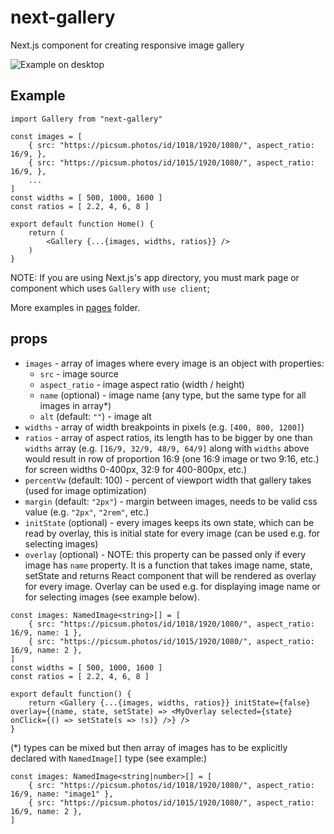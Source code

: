 # next-gallery

Next.js component for creating responsive image gallery


![Example on desktop](assets/example_3.png?raw=true)

## Example

```tsx
import Gallery from "next-gallery"

const images = [
    { src: "https://picsum.photos/id/1018/1920/1080/", aspect_ratio: 16/9, },
    { src: "https://picsum.photos/id/1015/1920/1080/", aspect_ratio: 16/9, },
    ...
]
const widths = [ 500, 1000, 1600 ]
const ratios = [ 2.2, 4, 6, 8 ]

export default function Home() {
    return (
        <Gallery {...{images, widths, ratios}} />
    )
}
```

NOTE: If you are using Next.js's app directory, you must mark page or component which uses `Gallery` with `use client`;

More examples in [pages](pages) folder.

## props

- `images` - array of images where every image is an object with properties:
    - `src` - image source
    - `aspect_ratio` - image aspect ratio (width / height)
    - `name` (optional) - image name (any type, but the same type for all images in array*)
    - `alt` (default: `""`) - image alt
- `widths` - array of width breakpoints in pixels (e.g. `[400, 800, 1200]`)
- `ratios` - array of aspect ratios, its length has to be bigger by one than `widths` array (e.g. `[16/9, 32/9, 48/9, 64/9]` along with `widths` above would result in row of proportion 16:9 (one 16:9 image or two 9:16, etc.) for screen widths 0-400px, 32:9 for 400-800px, etc.)
- `percentVw` (default: 100) - percent of viewport width that gallery takes (used for image optimization)
- `margin` (default: `"2px"`) - margin between images, needs to be valid css value (e.g. `"2px"`, `"2rem"`, etc.)
- `initState` (optional) - every images keeps its own state, which can be read by overlay, this is initial state for every image (can be used e.g. for selecting images)
- `overlay` (optional) - NOTE: this property can be passed only if every image has `name` property. It is a function that takes image name, state, setState and returns React component that will be rendered as overlay for every image. Overlay can be used e.g. for displaying image name or for selecting images (see example below).
```tsx
const images: NamedImage<string>[] = [
    { src: "https://picsum.photos/id/1018/1920/1080/", aspect_ratio: 16/9, name: 1 },
    { src: "https://picsum.photos/id/1015/1920/1080/", aspect_ratio: 16/9, name: 2 },
]
const widths = [ 500, 1000, 1600 ]
const ratios = [ 2.2, 4, 6, 8 ]

export default function() {
    return <Gallery {...{images, widths, ratios}} initState={false} overlay={(name, state, setState) => <MyOverlay selected={state} onClick={() => setState(s => !s)} />} />
}
```

(*) types can be mixed but then array of images has to be explicitly declared with `NamedImage[]` type (see example:)
```tsx
const images: NamedImage<string|number>[] = [
    { src: "https://picsum.photos/id/1018/1920/1080/", aspect_ratio: 16/9, name: "image1" },
    { src: "https://picsum.photos/id/1015/1920/1080/", aspect_ratio: 16/9, name: 2 },
]

    